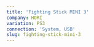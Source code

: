 ```yaml
---
title: 'Fighting Stick MINI 3'
company: HORI
variation: PS3
connection: 'System, USB'
slug: fighting-stick-mini-3
---
```

